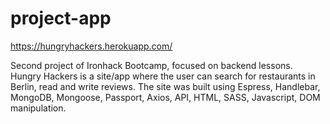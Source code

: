 # project-app
https://hungryhackers.herokuapp.com/


Second project of Ironhack Bootcamp, focused on backend lessons. 
Hungry Hackers is a site/app where the user can search for restaurants in Berlin, read and write reviews.
The site was built using Espress, Handlebar, MongoDB, Mongoose, Passport, Axios, API, HTML, SASS, Javascript, DOM manipulation.
